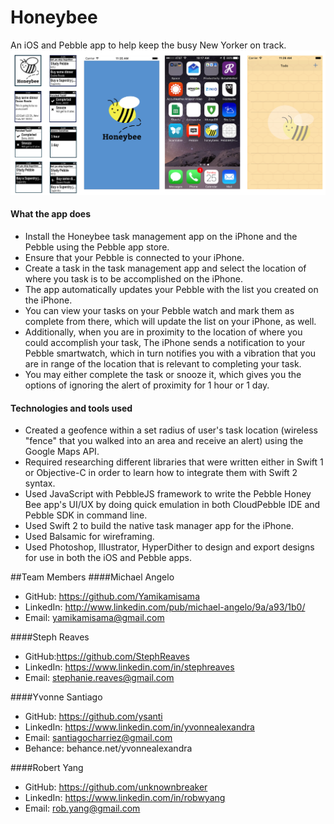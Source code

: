 # Honeybee
An iOS and Pebble app to help keep the busy New Yorker on track.
![](honeybee.png)

#### What the app does
- Install the Honeybee task management app on the iPhone and the Pebble using the Pebble app store.
- Ensure that your Pebble is connected to your iPhone.
- Create a task in the task management app and select the location of where you task is to be accomplished on the iPhone.
- The app automatically updates your Pebble with the list you created on the iPhone.
- You can view your tasks on your Pebble watch and mark them as complete from there, which will update the list on your iPhone, as well.
- Additionally, when you are in proximity to the location of where you could accomplish your task, The iPhone sends a notification to your Pebble smartwatch, which in turn notifies you with a vibration that you are in range of the location that is relevant to completing your task.
- You may either complete the task or snooze it, which gives you the options of ignoring the alert of proximity for 1 hour or 1 day.

#### Technologies and tools used
- Created a geofence within a set radius of user's task location (wireless "fence" that you walked into an area and receive an alert) using the Google Maps API.
- Required researching different libraries that were written either in Swift 1 or Objective-C in order to learn how to integrate them with Swift 2 syntax.
- Used JavaScript with PebbleJS framework to write the Pebble Honey Bee app's UI/UX by doing quick emulation in both CloudPebble IDE and Pebble SDK in command line.
- Used Swift 2 to build the native task manager app for the iPhone.
- Used Balsamic for wireframing.
- Used Photoshop, Illustrator, HyperDither to design and export designs for use in both the iOS and Pebble apps.
 
##Team Members
####Michael Angelo
* GitHub: https://github.com/Yamikamisama
* LinkedIn: http://www.linkedin.com/pub/michael-angelo/9a/a93/1b0/
* Email: yamikamisama@gmail.com

####Steph Reaves
* GitHub:https://github.com/StephReaves
* LinkedIn: https://www.linkedin.com/in/stephreaves
* Email: stephanie.reaves@gmail.com 

####Yvonne Santiago
* GitHub: https://github.com/ysanti
* LinkedIn: https://www.linkedin.com/in/yvonnealexandra
* Email: santiagocharriez@gmail.com
* Behance: behance.net/yvonnealexandra

####Robert Yang
* GitHub: https://github.com/unknownbreaker
* LinkedIn: https://www.linkedin.com/in/robwyang
* Email: rob.yang@gmail.com
